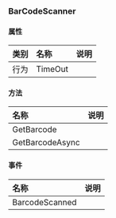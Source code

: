 ### BarCodeScanner

#### 属性
| 类别 | 名称 | 说明 |
|:---|:---|:---|
| 行为 | TimeOut |  |

#### 方法
| 名称 | 说明 |
|:---|:---|
| GetBarcode |  |
| GetBarcodeAsync |  |

#### 事件
| 名称 | 说明 |
|:---|:---|
| BarcodeScanned |  |